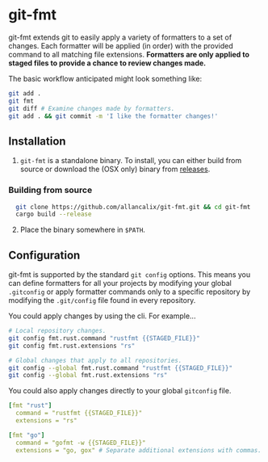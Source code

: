 # git-fmt

git-fmt extends git to easily apply a variety of formatters to a set of changes.
Each formatter will be applied (in order) with the provided command to all
matching file extensions. **Formatters are only applied to staged files to
provide a chance to review changes made.**

The basic workflow anticipated might look something like:
```bash
git add .
git fmt
git diff # Examine changes made by formatters.
git add . && git commit -m 'I like the formatter changes!'
```

## Installation

1. `git-fmt` is a standalone binary. To install, you can either build from source
or download the (OSX only) binary from
[releases](https://github.com/allancalix/git-fmt/releases).

  ### Building from source
  ```bash
    git clone https://github.com/allancalix/git-fmt.git && cd git-fmt
    cargo build --release
  ```
2. Place the binary somewhere in `$PATH`.

## Configuration

git-fmt is supported by the standard `git config` options. This means you can
define formatters for all your projects by modifying your global
`.gitconfig` or apply formatter commands only to a specific repository by
modifying the `.git/config` file found in every repository.

You could apply changes by using the cli. For example...
```bash
# Local repository changes.
git config fmt.rust.command "rustfmt {{STAGED_FILE}}"
git config fmt.rust.extensions "rs"

# Global changes that apply to all repositories.
git config --global fmt.rust.command "rustfmt {{STAGED_FILE}}"
git config --global fmt.rust.extensions "rs"
```

You could also apply changes directly to your global `gitconfig` file.
```yaml
[fmt "rust"]
  command = "rustfmt {{STAGED_FILE}}"
  extensions = "rs"

[fmt "go"]
  command = "gofmt -w {{STAGED_FILE}}"
  extensions = "go, gox" # Separate additional extensions with commas.
```

